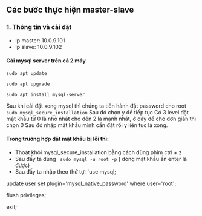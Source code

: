 ## Các bước thực hiện master-slave
### 1. Thông tin và cài đặt
- Ip master: 10.0.9.101
- Ip slave: 10.0.9.102
#### Cài mysql server trên cả 2 máy
`sudo apt update`

`sudo apt upgrade`

`sudo apt install mysql-server`

Sau khi cài đặt xong mysql thì chúng ta tiến hành đặt password cho root
` sudo mysql_secure_installation `
Sau đó chọn y để tiếp tục 
Có 3 level đặt mật khẩu từ 0 là nhỏ nhất cho đến 2 là mạnh nhất, ở đây để cho đơn giản thì chọn 0
Sau đó nhập mật khẩu mình cần đặt rồi y liên tục là xong.
#### Trong trường hợp đặt mật khẩu bị lỗi thì:
- Thoát khỏi mysql_secure_installation bằng cách dùng phím ctrl + z
- Sau đấy ta dùng ` sudo mysql -u root -p` ( dòng mật khẩu ấn enter là được)
- Sau đấy ta nhập theo thứ tự:
`use mysql;

update user set plugin='mysql_native_password' where user='root';

flush privileges;

exit;`
